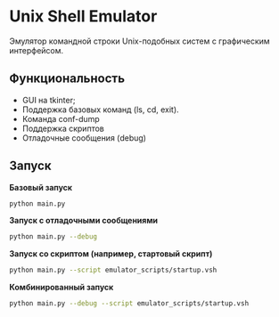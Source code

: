 # Unix Shell Emulator

Эмулятор командной строки Unix-подобных систем с графическим интерфейсом.

## Функциональность

- GUI на tkinter;
- Поддержка базовых команд (ls, cd, exit).
- Команда conf-dump
- Поддержка скриптов
- Отладочные сообщения (debug)

## Запуск

**Базовый запуск**

```bash
python main.py
```

**Запуск с отладочными сообщениями**
```bash
python main.py --debug
```

**Запуск со скриптом (например, стартовый скрипт)**
```bash
python main.py --script emulator_scripts/startup.vsh
```

**Комбинированный запуск**
```bash
python main.py --debug --script emulator_scripts/startup.vsh
```